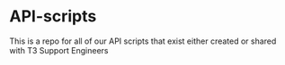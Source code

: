 API-scripts
===========

This is a repo for all of our API scripts that exist either created or shared with T3 Support Engineers
